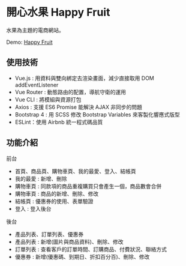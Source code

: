 # 開心水果 Happy Fruit

水果為主題的電商網站。

Demo: [Happy Fruit](https://199685.github.io/#/index)

## 使用技術

* Vue.js : 用資料與雙向綁定去渲染畫面，減少直接取用 DOM addEventListener
* Vue Router : 動態路由的配置，導航守衛的運用
* Vue CLI : 將模組與資源打包
* Axios : 支援 ES6 Promise 能解決 AJAX 非同步的問題
* Bootstrap 4 : 用 SCSS 修改 Bootstrap Variables 來客製化響應式版型
* ESLint：使用 Airbnb 統一程式碼品質

## 功能介紹

前台

  * 首頁、商品頁、購物車頁、我的最愛、登入、結帳頁
  * 我的最愛 : 新增、刪除
  * 購物車頁 : 同款項的商品重複購買只會產生一個，商品數會合併
  * 購物車頁 : 商品的新增、刪除、修改
  * 結帳頁 : 優惠券的使用、表單驗證
  * 登入 : 登入後台
  
後台

  * 產品列表、訂單列表、優惠券
  * 產品列表 : 新增(圖片與商品資料)、刪除、修改
  * 訂單列表 : 查看客戶的訂單時間、訂購商品、付費狀況、聯絡方式
  * 優惠券 : 新增(優惠碼、到期日、折扣百分百)、刪除、修改
 
  
  



